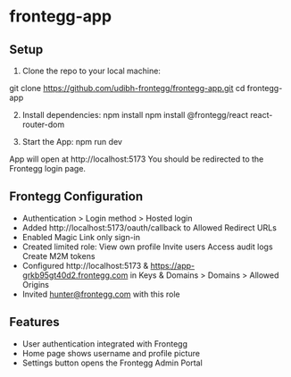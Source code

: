 # frontegg-app

## Setup

1. Clone the repo to your local machine:

git clone https://github.com/udibh-frontegg/frontegg-app.git
cd frontegg-app

2. Install dependencies:
npm install
npm install @frontegg/react react-router-dom

4. Start the App:
npm run dev

App will open at http://localhost:5173
You should be redirected to the Frontegg login page.


## Frontegg Configuration

- Authentication > Login method > Hosted login
- Added http://localhost:5173/oauth/callback to Allowed Redirect URLs
- Enabled Magic Link only sign-in
- Created limited role:
  View own profile
  Invite users
  Access audit logs
  Create M2M tokens
- Configured http://localhost:5173 & https://app-grkb95gt40d2.frontegg.com in Keys & Domains > Domains > Allowed Origins
- Invited hunter@frontegg.com with this role

## Features

- User authentication integrated with Frontegg
- Home page shows username and profile picture
- Settings button opens the Frontegg Admin Portal
